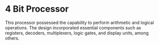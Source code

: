 # 4 Bit Processor
 This processor possessed the capability to perform arithmetic and logical operations. The design incorporated essential components such as registers, decoders, multiplexers, logic gates, and display units, among others.
